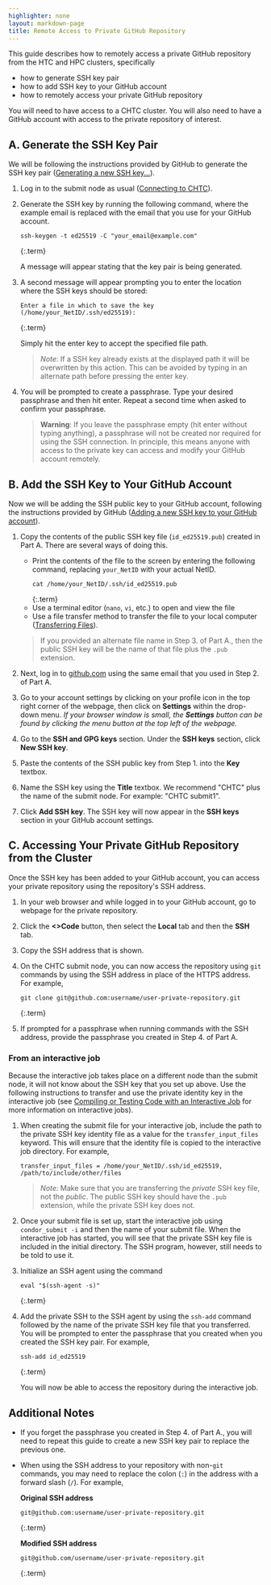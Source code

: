 ```yaml
---
highlighter: none
layout: markdown-page
title: Remote Access to Private GitHub Repository
---
```


This guide describes how to remotely access a private GitHub repository from the HTC and HPC clusters, specifically
* how to generate SSH key pair
* how to add SSH key to your GitHub account
* how to remotely access your private GitHub repository

You will need to have access to a CHTC cluster.  You will also need to have a GitHub account  with access to the private repository of interest.

## A. Generate the SSH Key Pair

We will be following the instructions provided by GitHub to generate the SSH key pair ([Generating a new SSH key...](https://docs.github.com/en/authentication/connecting-to-github-with-ssh/generating-a-new-ssh-key-and-adding-it-to-the-ssh-agent)).

1. Log in to the submit node as usual ([Connecting to CHTC](connecting.html)).

2. Generate the SSH key by running the following command, where the example email is replaced with the email that you use for your GitHub account. 
   ```
   ssh-keygen -t ed25519 -C "your_email@example.com"
   ```
   {:.term}

   A message will appear stating that the key pair is being generated.

3. A second message will appear prompting you to enter the location where the SSH keys should be stored:
   ```
   Enter a file in which to save the key (/home/your_NetID/.ssh/ed25519):
   ```
   {:.term}

   Simply hit the enter key to accept the specified file path.
   > *Note*: If a SSH key already exists at the displayed path it will be overwritten by this action.
   > This can be avoided by typing in an alternate path before pressing the enter key.

4. You will be prompted to create a passphrase.  Type your desired passphrase and then hit enter.  Repeat a second time when asked to confirm your passphrase.
   > **Warning**: If you leave the passphrase empty (hit enter without typing anything), a passphrase will not be created nor required for using the SSH connection.  In principle, this means anyone with access to the private key can access and modify your GitHub account remotely.


## B. Add the SSH Key to Your GitHub Account

Now we will be adding the SSH public key to your GitHub account, following the instructions provided by GitHub ([Adding a new SSH key to your GitHub account](https://docs.github.com/en/authentication/connecting-to-github-with-ssh/adding-a-new-ssh-key-to-your-github-account)).

1. Copy the contents of the public SSH key file (`id_ed25519.pub`) created in Part A.  There are several ways of doing this.

   * Print the contents of the file to the screen by entering the following command, replacing `your_NetID` with your actual NetID. 
      ```
      cat /home/your_NetID/.ssh/id_ed25519.pub
      ```
      {:.term}
   * Use a terminal editor (`nano`, `vi`, etc.) to open and view the file
   * Use a file transfer method to transfer the file to your local computer ([Transferring Files](connecting.html#transfer)).

   > If you provided an alternate file name in Step 3. of Part A., then the public SSH key will be the name of that file plus the `.pub` extension.

2. Next, log in to [github.com](https://github.com/) using the same email that you used in Step 2. of Part A.
3. Go to your account settings by clicking on your profile icon in the top right corner of the webpage, then click on **Settings** within the drop-down menu.  *If your browser window is small, the **Settings** button can be found by clicking the menu button at the top left of the webpage.*
4. Go to the **SSH and GPG keys** section.  Under the **SSH keys** section, click **New SSH key**.
5. Paste the contents of the SSH public key from Step 1. into the **Key** textbox.
6. Name the SSH key using the **Title** textbox.  We recommend "CHTC" plus the name of the submit node.  For example: "CHTC submit1".
7. Click **Add SSH key**.  The SSH key will now appear in the **SSH keys** section in your GitHub account settings.

## C. Accessing Your Private GitHub Repository from the Cluster
Once the SSH key has been added to your GitHub account, you can access your private repository using the repository's SSH address.

1. In your web browser and while logged in to your GitHub account, go to webpage for the private repository.
2. Click the **<>Code** button, then select the **Local** tab and then the **SSH** tab.
3. Copy the SSH address that is shown.
4. On the CHTC submit node, you can now access the repository using `git` commands by using the SSH address in place of the HTTPS address.  For example,

   ```
   git clone git@github.com:username/user-private-repository.git
   ```
   {:.term}

5. If prompted for a passphrase when running commands with the SSH address, provide the passphrase you created in Step 4. of Part A.

### From an interactive job

Because the interactive job takes place on a different node than the submit node, it will not know about the SSH key that you set up above.  Use the following instructions to transfer and use the private identity key in the interactive job (see [Compiling or Testing Code with an Interactive Job](inter-submit.html) for more information on interactive jobs).

1. When creating the submit file for your interactive job, include the path to the private SSH key identity file as a value for the `transfer_input_files` keyword.  This will ensure that the identity file is copied to the interactive job directory.  For example,

   ```
   transfer_input_files = /home/your_NetID/.ssh/id_ed25519, /path/to/include/other/files
   ```

   >*Note:* Make sure that you are transferring the *private* SSH key file, not the *public*.  The public SSH key should have the `.pub` extension, while the private SSH key does not.

2. Once your submit file is set up, start the interactive job using `condor_submit -i` and then the name of your submit file.  When the interactive job has started, you will see that the private SSH key file is included in the initial directory.  The SSH program, however, still needs to be told to use it.
3. Initialize an SSH agent using the command 

   ```
   eval "$(ssh-agent -s)"
   ```
   {:.term}

4. Add the private SSH to the SSH agent by using the `ssh-add` command followed by the name of the private SSH key file that you transferred.  You will be prompted to enter the passphrase that you created when you created the SSH key pair.  For example,

   ```
   ssh-add id_ed25519
   ```
   {:.term}

   You will now be able to access the repository during the interactive job.


## Additional Notes

* If you forget the passphrase you created in Step 4. of Part A., you will need to repeat this guide to create a new SSH key pair to replace the previous one.
* When using the SSH address to your repository with non-`git` commands, you may need to replace the colon (`:`) in the address with a forward slash (`/`).  For example,

   **Original SSH address**
   ```
   git@github.com:username/user-private-repository.git
   ```
   {:.term}

   **Modified SSH address**
   ```
   git@github.com/username/user-private-repository.git
   ```
   {:.term}
